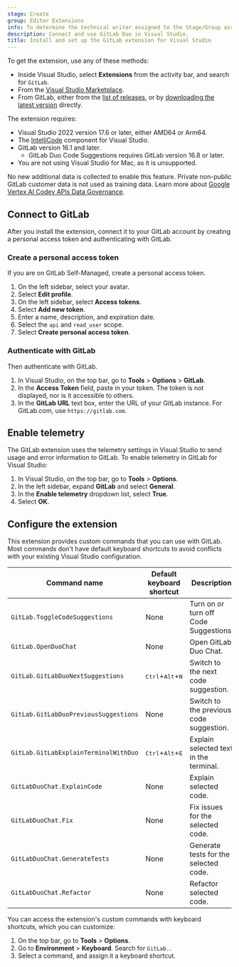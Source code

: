 ```yaml
---
stage: Create
group: Editor Extensions
info: To determine the technical writer assigned to the Stage/Group associated with this page, see https://handbook.gitlab.com/handbook/product/ux/technical-writing/#assignments
description: Connect and use GitLab Duo in Visual Studio.
title: Install and set up the GitLab extension for Visual Studio
---
```


To get the extension, use any of these methods:

- Inside Visual Studio, select **Extensions** from the activity bar, and search for `GitLab`.
- From the [Visual Studio Marketplace](https://marketplace.visualstudio.com/items?itemName=GitLab.GitLabExtensionForVisualStudio).
- From GitLab, either from the
  [list of releases](https://gitlab.com/gitlab-org/editor-extensions/gitlab-visual-studio-extension/-/releases), or by
  [downloading the latest version](https://gitlab.com/gitlab-org/editor-extensions/gitlab-visual-studio-extension/-/releases/permalink/latest/downloads/GitLab.Extension.vsix)
  directly.

The extension requires:

- Visual Studio 2022 version 17.6 or later, either AMD64 or Arm64.
- The [IntelliCode](https://visualstudio.microsoft.com/services/intellicode/) component for Visual Studio.
- GitLab version 16.1 and later.
  - GitLab Duo Code Suggestions requires GitLab version 16.8 or later.
- You are not using Visual Studio for Mac, as it is unsupported.

No new additional data is collected to enable this feature. Private non-public GitLab customer data is not used as training data.
Learn more about [Google Vertex AI Codey APIs Data Governance](https://cloud.google.com/vertex-ai/generative-ai/docs/data-governance).

## Connect to GitLab

After you install the extension, connect it to your GitLab account by creating a personal access token and authenticating with GitLab.

### Create a personal access token

If you are on GitLab Self-Managed, create a personal access token.

1. On the left sidebar, select your avatar.
1. Select **Edit profile**.
1. On the left sidebar, select **Access tokens**.
1. Select **Add new token**.
1. Enter a name, description, and expiration date.
1. Select the `api` and `read_user` scope.
1. Select **Create personal access token**.

### Authenticate with GitLab

Then authenticate with GitLab.

1. In Visual Studio, on the top bar, go to **Tools** > **Options** > **GitLab**.
1. In the **Access Token** field, paste in your token. The token is not displayed, nor is it accessible to others.
1. In the **GitLab URL** text box, enter the URL of your GitLab instance. For GitLab.com, use `https://gitlab.com`.

## Enable telemetry

The GitLab extension uses the telemetry settings in Visual Studio to send usage and error
information to GitLab. To enable telemetry in GitLab for Visual Studio:

1. In Visual Studio, on the top bar, go to **Tools** > **Options**.
1. In the left sidebar, expand **GitLab** and select **General**.
1. In the **Enable telemetry** dropdown list, select **True**.
1. Select **OK**.

## Configure the extension

This extension provides custom commands that you can use with GitLab. Most commands don't have
default keyboard shortcuts to avoid conflicts with your existing Visual Studio configuration.

| Command name                          | Default keyboard shortcut                   | Description |
|---------------------------------------|---------------------------------------------|-------------|
| `GitLab.ToggleCodeSuggestions`        | None                                        | Turn on or turn off Code Suggestions. |
| `GitLab.OpenDuoChat`                  | None                                        | Open GitLab Duo Chat.  |
| `GitLab.GitLabDuoNextSuggestions`     | <kbd>Ctrl</kbd>+<kbd>Alt</kbd>+<kbd>N</kbd> | Switch to the next code suggestion. |
| `GitLab.GitLabDuoPreviousSuggestions` | None                                        | Switch to the previous code suggestion. |
| `GitLab.GitLabExplainTerminalWithDuo` | <kbd>Ctrl</kbd>+<kbd>Alt</kbd>+<kbd>E</kbd> | Explain selected text in the terminal. |
| `GitLabDuoChat.ExplainCode`           | None                                        | Explain selected code. |
| `GitLabDuoChat.Fix`                   | None                                        | Fix issues for the selected code. |
| `GitLabDuoChat.GenerateTests`         | None                                        | Generate tests for the selected code. |
| `GitLabDuoChat.Refactor`              | None                                        | Refactor selected code. |

You can access the extension's custom commands with keyboard shortcuts, which you can customize:

1. On the top bar, go to **Tools** > **Options**.
1. Go to **Environment** > **Keyboard**. Search for `GitLab.`.
1. Select a command, and assign it a keyboard shortcut.
